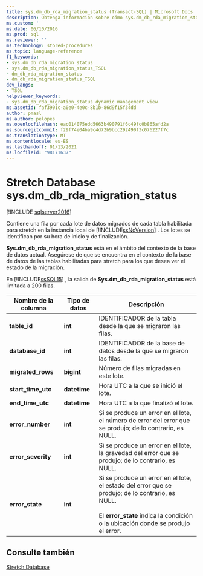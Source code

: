 ```yaml
---
title: sys.dm_db_rda_migration_status (Transact-SQL) | Microsoft Docs
description: Obtenga información sobre cómo sys.dm_db_rda_migration_status contiene una fila por cada lote de datos migrados de cada tabla habilitada para stretch en la instancia local de SQL Server.
ms.custom: ''
ms.date: 06/10/2016
ms.prod: sql
ms.reviewer: ''
ms.technology: stored-procedures
ms.topic: language-reference
f1_keywords:
- sys.dm_db_rda_migration_status
- sys.dm_db_rda_migration_status_TSQL
- dm_db_rda_migration_status
- dm_db_rda_migration_status_TSQL
dev_langs:
- TSQL
helpviewer_keywords:
- sys.dm_db_rda_migration_status dynamic management view
ms.assetid: faf3901c-a0e0-4e0c-8b1b-86d9f15f34dd
author: pmasl
ms.author: pelopes
ms.openlocfilehash: eac014075edd5663b490791f6c49fc0b865afd2a
ms.sourcegitcommit: f29f74e04ba9c4d72b9bcc292490f3c076227f7c
ms.translationtype: MT
ms.contentlocale: es-ES
ms.lasthandoff: 01/13/2021
ms.locfileid: "98171637"
---
```

# <a name="stretch-database---sysdm_db_rda_migration_status"></a>Stretch Database sys.dm_db_rda_migration_status
[!INCLUDE [sqlserver2016](../../includes/applies-to-version/sqlserver2016.md)]

  Contiene una fila por cada lote de datos migrados de cada tabla habilitada para stretch en la instancia local de [!INCLUDE[ssNoVersion](../../includes/ssnoversion-md.md)] . Los lotes se identifican por su hora de inicio y de finalización.  
  
 **Sys.dm_db_rda_migration_status** está en el ámbito del contexto de la base de datos actual. Asegúrese de que se encuentra en el contexto de la base de datos de las tablas habilitadas para stretch para los que desea ver el estado de la migración.  
  
 En [!INCLUDE[ssSQL15](../../includes/sssql16-md.md)] , la salida de **Sys.dm_db_rda_migration_status** está limitada a 200 filas.  
  
|Nombre de la columna|Tipo de datos|Descripción|  
|-----------------|---------------|-----------------|  
|**table_id**|**int**|IDENTIFICADOR de la tabla desde la que se migraron las filas.|  
|**database_id**|**int**|IDENTIFICADOR de la base de datos desde la que se migraron las filas.|  
|**migrated_rows**|**bigint**|Número de filas migradas en este lote.|  
|**start_time_utc**|**datetime**|Hora UTC a la que se inició el lote.|  
|**end_time_utc**|**datetime**|Hora UTC a la que finalizó el lote.|  
|**error_number**|**int**|Si se produce un error en el lote, el número de error del error que se produjo; de lo contrario, es NULL.|  
|**error_severity**|**int**|Si se produce un error en el lote, la gravedad del error que se produjo; de lo contrario, es NULL.|  
|**error_state**|**int**|Si se produce un error en el lote, el estado del error que se produjo; de lo contrario, es NULL.<br /><br /> El **error_state** indica la condición o la ubicación donde se produjo el error.|  
  
## <a name="see-also"></a>Consulte también  
 [Stretch Database](../../sql-server/stretch-database/stretch-database.md)  
  
  
